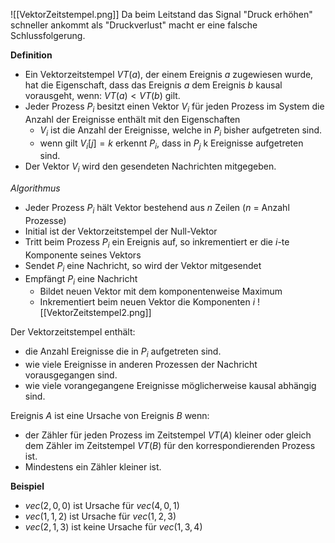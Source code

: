 ![[VektorZeitstempel.png]]
Da beim Leitstand das Signal "Druck erhöhen" schneller ankommt als "Druckverlust" macht er eine falsche Schlussfolgerung.

**Definition**
- Ein Vektorzeitstempel $VT(a)$, der einem Ereignis $a$ zugewiesen wurde, hat die 
  Eigenschaft, dass das Ereignis $a$ dem Ereignis $b$ kausal vorausgeht, wenn: $VT(a) < VT(b)$ gilt.
- Jeder Prozess $P_i$ besitzt einen Vektor $V_i$ für jeden Prozess im System
  die Anzahl der Ereignisse enthält mit den Eigenschaften
	- $V_i$ ist die Anzahl der Ereignisse, welche in $P_i$ bisher aufgetreten sind.
	- wenn gilt $V_i [j]=k$ erkennt $P_i$, dass in $P_j$ k Ereignisse aufgetreten sind.
- Der Vektor $V_i$ wird den gesendeten Nachrichten mitgegeben.

*Algorithmus*
+ Jeder Prozess $P_i$ hält Vektor bestehend aus $n$ Zeilen ($n$ = Anzahl Prozesse)
+ Initial ist der Vektorzeitstempel der Null-Vektor
+ Tritt beim Prozess $P_i$ ein Ereignis auf, so inkrementiert er die $i$-te Komponente seines Vektors
+ Sendet $P_i$ eine Nachricht, so wird der Vektor mitgesendet
+ Empfängt $P_i$ eine Nachricht
	- Bildet neuen Vektor mit dem komponentenweise Maximum
	- Inkrementiert beim neuen Vektor die Komponenten $i$
![[VektorZeitstempel2.png]]

Der Vektorzeitstempel enthält:
- die Anzahl Ereignisse die in $P_i$ aufgetreten sind.
- wie viele Ereignisse in anderen Prozessen der Nachricht vorausgegangen sind.
- wie viele vorangegangene Ereignisse möglicherweise kausal abhängig sind.

Ereignis $A$ ist eine Ursache von Ereignis $B$ wenn:
- der Zähler für jeden Prozess im Zeitstempel $VT(A)$ kleiner oder gleich dem
  Zähler im Zeitstempel $VT(B)$ für den korrespondierenden Prozess ist.
- Mindestens ein Zähler kleiner ist.

**Beispiel**
- $vec(2,0,0)$ ist Ursache für $vec(4,0,1)$
- $vec(1,1,2)$ ist Ursache für $vec(1,2,3)$
- $vec(2,1,3)$ ist keine Ursache für $vec(1,3,4)$